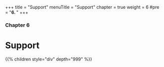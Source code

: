 +++
title = "Support"
menuTitle = "Support"
chapter = true
weight = 6
#pre = "<b>6. </b>"
+++

### Chapter 6

# Support

{{% children style="div" depth="999" %}}
